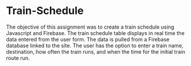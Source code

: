 # Train-Schedule
The objective of this assignment was to create a train schedule using Javascript and Firebase. The train schedule table displays in real time the data entered from the user form.  The data is pulled from a Firebase database linked to the site.  The user has the option to enter a train name, destination, how often the train runs, and when the time for the initial train route run.
